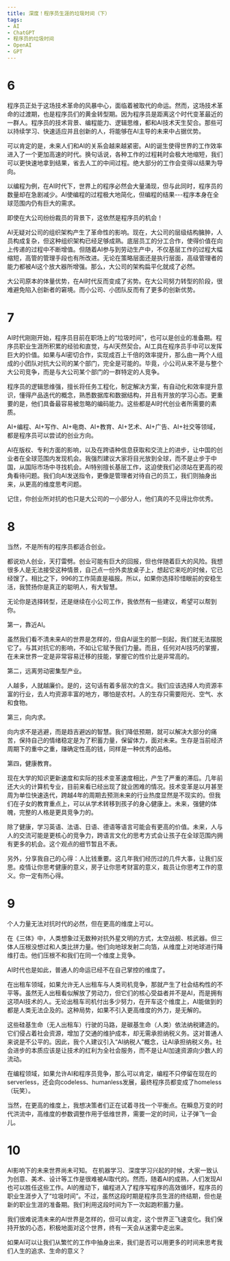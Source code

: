 ```yaml
---
title: 深度！程序员生涯的垃圾时间（下）
tags:
- AI
- ChatGPT
- 程序员的垃圾时间
- OpenAI
- GPT
---
```



# 6
程序员正处于这场技术革命的风暴中心，面临着被取代的命运。然而，这场技术革命的过渡期，也是程序员们的黄金转型期。因为程序员是距离这个时代变革最近的一群人。程序员的技术背景、编程能力、逻辑思维，都和AI技术天生契合。那些可以持续学习、快速适应并且创新的人，将能够在AI主导的未来中占据优势。

可以肯定的是，未来人们和AI的关系会越来越紧密。AI的诞生使得世界的工作效率进入了一个更加高速的时代。换句话说，各种工作的过程耗时会极大地缩短，我们可以更快速地拿到结果，省去人工的中间过程。绝大部分的工作会变得以结果为导向。

以编程为例，在AI时代下，世界上的程序必然会大量涌现，但与此同时，程序员的数量却在急剧减少。AI使编程的过程极大地简化，但编程的结果---程序本身在全球范围内仍有巨大的需求。

即使在大公司纷纷裁员的背景下，这依然是程序员的机会！

AI无疑对公司的组织架构产生了革命性的影响。现在，大公司的层级结构臃肿，人员构成复杂，但这种组织架构已经足够成熟。底层员工的分工合作，使得价值在向上传递的过程中不断增值。但随着AI参与到劳动生产中，不仅基层工作的过程大幅缩短，高管的管理手段也有所改进。无论在策略层面还是执行层面，高级管理者的能力都被AI这个放大器所增强。那么，大公司的架构扁平化就成了必然。

大公司原本的体量优势，在AI时代反而变成了劣势。在大公司努力转型的阶段，很难避免陷入创新者的窘境。而小公司、小团队反而有了更多的创新优势。

# 7 
AI时代刚刚开始，程序员目前在职场上的“垃圾时间”，也可以是创业的准备期。程序员职业生涯所积累的经验和直觉，与AI天然契合。AI工具在程序员手中可以发挥巨大的价值。如果与AI密切合作，实现成百上千倍的效率提升，那么由一两个人组成的小团队对抗大公司的某个部门，完全是可能的。毕竟，小公司从来不是与整个大公司竞争，而是与大公司某个部门的一群特定的人竞争。

程序员的逻辑思维强，擅长将任务工程化，制定解决方案，有自动化和效率提升意识，懂得产品迭代的概念，熟悉数据库和数据结构，并且有开放的学习心态。更重要的是，他们具备最容易被忽略的编码能力。这些都是AI时代创业者所需要的素质。

AI+编程、AI+写作、AI+电商、AI+教育、AI+艺术、AI+广告、AI+社交等领域，都是程序员可以尝试的创业方向。

AI在版权、专利方面的影响，以及在跨语种信息获取和交流上的进步，让中国的创业者在全球范围内发现机会。我强烈建议大家将目光放到全球，而不是止步于中国，从国际市场中寻找机会。AI特别擅长基层工作，这迫使我们必须站在更高的视角看待问题。我们向AI发送指令，更像是管理者对待自己的员工，我们则抽身出来，从更高的维度思考问题。

记住，你创业所对抗的也只是大公司的一小部分人，他们真的不见得比你优秀。

# 8
当然，不是所有的程序员都适合创业。

都说劝人创业，天打雷劈。创业可能有巨大的回报，但也伴随着巨大的风险。我想很多人是无法接受这种情景，自己点一份外卖放桌子上，想起它来吃的时候，它已经馊了。相比之下，996的工作简直是福报。所以，如果你选择珍惜眼前的安稳生活，我赞扬你是真正的聪明人，有大智慧。

无论你是选择转型，还是继续在小公司工作，我依然有一些建议，希望可以帮到你。

第一，靠近AI。

虽然我们看不清未来AI的世界是怎样的，但自AI诞生的那一刻起，我们就无法摆脱它了。与其对抗它的影响，不如让它赋予我们力量。而且，任何对AI技巧的掌握，在未来世界一定是非常容易迁移的技能，掌握它的性价比是非常高的。

第二，远离劳动密集型产业。

人越多，人就越廉价。是的，这句话有着多层次的含义。我们应该选择人均资源丰富的行业，去人均资源丰富的地方，哪怕是农村。人的生存只需要阳光、空气、水和食物。

第三，向内求。

向内求不是逃避，而是趋吉避凶的智慧。我们降低预期，就可以解决大部分的痛苦，保持自己的情绪稳定是为了积蓄力量，保留体力，面对未来。生存是当前经济周期下的重中之重，赚确定性高的钱，同样是一种优秀的品格。

第四，健康教育。

现在大学的知识更新速度和实际的技术变革速度相比，产生了严重的滞后。几年前还大火的计算机专业，目前来看已经出现了就业困难的情况。技术变革是以月甚至周为单位快速迭代，跨越4年的周期去预测未来的行业热度显然是不现实的。但我们在子女的教育重点上，可以从学术转移到孩子的身心健康上。未来，强健的体魄，完整的人格是更具竞争力的。

除了健康，学习英语、法语、日语、德语等语言可能会有更高的价值。未来，人与人的交流可能是更核心的竞争力，跨语言文化的思考方式会让孩子在全球范围内拥有更多的机会。这个观点的细节暂且不表。

另外，分享我自己的心得：人比钱重要。这几年我们经历过的几件大事，让我们反思。疫情让你思考健康的意义，房子让你思考财富的意义，裁员让你思考工作的意义。你一定有所心得。

# 9
个人力量无法对抗时代的必然，但在更高的维度上可以。

在《三体》中，人类想象过无数种对抗外星文明的方式，太空战舰、核武器。但三体人压根没想过和人类比拼力量。他们向地球发射二向箔，从维度上对地球进行降维打击。他们压根不和我们在同一个维度上竞争。

AI时代也是如此，普通人的命运已经不在自己掌控的维度了。

在出租车领域，如果允许无人出租车与人类司机竞争，那就产生了社会结构性的不平等。虽然无人出租看似解放了劳动力，但它们的核心受益者并不是AI，而是拥有这项AI技术的人。无论出租车司机付出多少努力，在开车这个维度上，AI能做到的都是人类无法企及的。这种局势，如果不引入更高维度的外力，是无解的。

这些硅基生命（无人出租车）行驶的马路，是碳基生命（人类）依法纳税建造的。它们侵占着社会资源，增加了交通的维护成本，却无需承担纳税义务。这对普通人来说是不公平的。因此，我个人建议引入“AI纳税人”概念，让AI承担纳税义务。社会进步的本质应该是让技术的红利为全社会服务，而不是让AI加速资源向少数人的流动。

在编程领域，如果允许AI和程序员竞争，那么可以肯定，编程不只停留在现在的serverless，还会向codeless、humanless发展，最终程序员都变成了homeless（玩笑）。

当然，在更高的维度上，我想决策者们正在试着寻找一个平衡点。在瞬息万变的时代洪流中，高维度的参数调整作用于低维世界，需要一定的时间，让子弹飞一会儿。

# 10
AI影响下的未来世界尚未可知。 在机器学习、深度学习兴起的时候，大家一致认为创意、美术、设计等工作是很难被AI取代的。然而，随着AI的成熟，人们发现AI也可以胜任这些工作。AI的推动下，编程进入了程序写程序的高效循环，程序员的职业生涯步入了“垃圾时间”。不过，虽然这段时期是程序员生涯的终结期，但也是新的职业生涯的准备期。我们利用这段时间为下一次起跑积蓄力量。

我们很难说清未来的AI世界是怎样的，但可以肯定，这个世界正飞速变化。我们保持开放的心态，积极地面对这个世界，终有一天会从迷雾中走出来。

如果AI可以让我们从繁忙的工作中抽身出来，我们是否可以用更多的时间来思考我们人生的追求、生命的意义？
